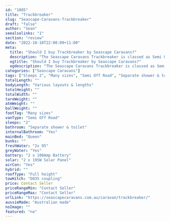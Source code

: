 ```yaml
---
id: "1085"
title: "Trackbreaker"
slug: "Seascape-Caravans-Trackbreaker"
draft: "false"
author: "Sean"
seealsolinks: "1"
section: "review"
date: "2022-10-10T22:00:09+11:00"
meta:
  title: "Should I buy Trackbreaker by Seascape Caravans?"
  description: "The Seascape Caravans Trackbreaker is classed as Semi Off Road, and sleeps 2 people. It is Australian made and comes in at Many sizes. It generally has Separate shower & toilet."
  ogtitle: "Should I buy Trackbreaker by Seascape Caravans?"
  ogdescription: "The Seascape Caravans Trackbreaker is classed as Semi Off Road, and sleeps 2 people. It is Australian made and comes in at Many sizes. It generally has Separate shower & toilet."
categories: ["Seascape Caravans"]
tags: ["Sleeps 2", "Many sizes", "Semi Off Road", "Separate shower & toilet", "Full height", "Price Unknown", "Australian made"]
totalLength: ""
bodyLength: "Various layouts & lengths"
totalHeight: ""
totalWidth: ""
tareWeight: ""
atmWeight: ""
ballWeight: ""
footTag: "Many sizes"
vanType: "Semi Off Road"
sleeps: "2"
bathroom: "Separate shower & toilet"
internalBathroom: "Yes"
mainBed: "Queen"
bunks: ""
freshWater: "2x 95"
greyWater: "Yes"
battery: "2 x 100Amp Battery"
solar: "2 x 195W Solar Panel"
airCon: "Yes"
hybrid: ""
roofType: "Full height"
towHitch: "DO35 coupling"
price: Contact Seller
priceRangeMin: "Contact Seller"
priceRangeMax: "Contact Seller"
urlLink: "https://seascapecaravans.com.au/caravan/trackbreaker/"
aussieMade: "Australian made"
noImage: ""
featured: "no"
---
```

